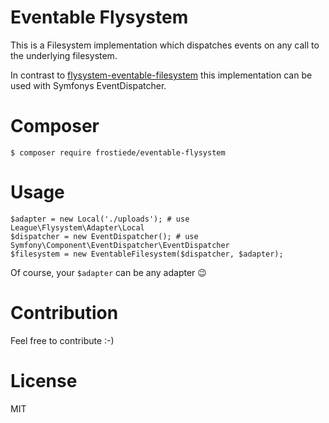 # Eventable Flysystem

This is a Filesystem implementation which dispatches events on any call to the underlying filesystem.

In contrast to [flysystem-eventable-filesystem](https://github.com/thephpleague/flysystem-eventable-filesystem) this
implementation can be used with Symfonys EventDispatcher.

# Composer

    $ composer require frostiede/eventable-flysystem
    
# Usage

    $adapter = new Local('./uploads'); # use League\Flysystem\Adapter\Local
    $dispatcher = new EventDispatcher(); # use Symfony\Component\EventDispatcher\EventDispatcher
    $filesystem = new EventableFilesystem($dispatcher, $adapter);
    
Of course, your `$adapter` can be any adapter :wink:
    
# Contribution

Feel free to contribute :-)

# License

MIT